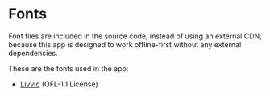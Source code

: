 # Fonts

Font files are included in the source code, instead of using an external CDN, because this app is designed to work offline-first without any external dependencies.

These are the fonts used in the app:

- [Livvic](https://github.com/Fonthausen/Livvic) (OFL-1.1 License)
